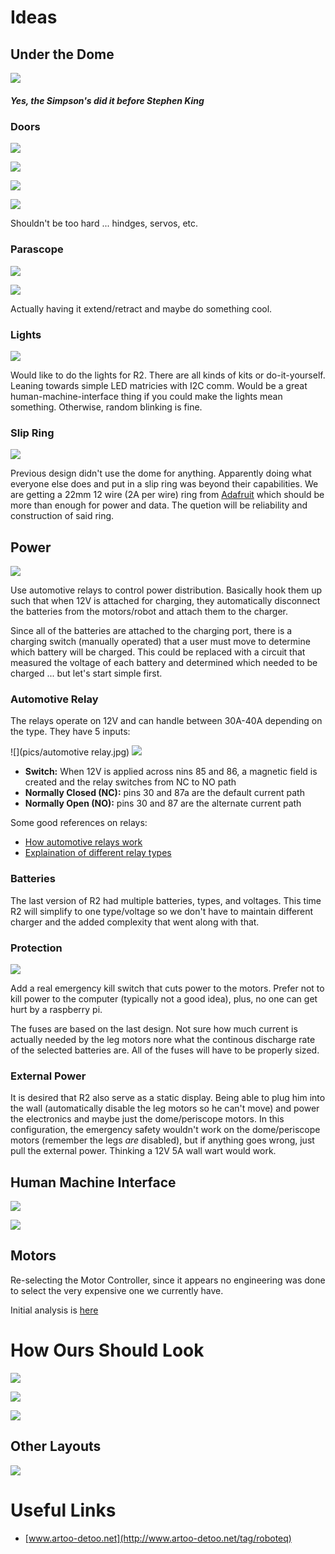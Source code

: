 # Ideas

## Under the Dome

![](https://vignette3.wikia.nocookie.net/simpsons/images/5/55/Simpsons-movie-dome-1.png/revision/latest?cb=20100122174851)

##### Yes, the Simpson's did it before Stephen King

### Doors

![](pics/dome-hinges.jpg)

![](pics/carbon-fiber-doors.jpg)

![](pics/dome-doors.jpg)

![](pics/dome-doors-2.jpg)

Shouldn't be too hard ... hindges, servos, etc.

### Parascope

![](pics/parascope.jpg)

![](pics/parascope-2.jpg)

Actually having it extend/retract and maybe do something cool.

### Lights

![](pics/dome_lights.jpg)

Would like to do the lights for R2. There are all kinds of kits or do-it-yourself. Leaning
towards simple LED matricies with I2C comm. Would be a great human-machine-interface
thing if you could make the lights mean something. Otherwise, random blinking is fine.

### Slip Ring

![](pics/slip_ring.jpg)

Previous design didn't use the dome for anything. Apparently doing what everyone else
does and put in a slip ring was beyond their capabilities. We are getting a 22mm 12 wire
(2A per wire) ring from [Adafruit](https://www.adafruit.com/product/1196) which should be
more than enough for power and data. The quetion will be reliability and construction
of said ring.

## Power

![](pics/R2-D2-Power.png)

Use automotive relays to control power distribution. Basically hook them up
such that when 12V is attached for charging, they automatically disconnect the
batteries from the motors/robot and attach them to the charger.

Since all of the batteries are attached to the charging port, there is a charging
switch (manually operated) that a user must move to determine which battery will
be charged. This could be replaced with a circuit that measured the voltage of
each battery and determined which needed to be charged ... but let's start simple
first.

### Automotive Relay

The relays operate on 12V and can handle between 30A-40A depending on the type. They have 5 inputs:

![](pics/automotive relay.jpg)
![](pics/relay.jpg)

- **Switch:** When 12V is applied across nins 85 and 86, a magnetic field is created and the relay switches from NC to NO path
- **Normally Closed (NC):** pins 30 and 87a are the default current path
- **Normally Open (NO):** pins 30 and 87 are the alternate current path

Some good references on relays:

- [How automotive relays work](https://www.youtube.com/watch?v=UAeKTlieYhw)
- [Explaination of different relay types](http://www.12voltplanet.co.uk/relay-guide.html)

### Batteries

The last version of R2 had multiple batteries, types, and voltages. This time
R2 will simplify to one type/voltage so we don't have to maintain different charger
and the added complexity that went along with that.

### Protection

![](pics/safety_switch.jpg)

Add a real emergency kill switch that cuts power to the motors. Prefer not to kill power to
the computer (typically not a good idea), plus, no one can get hurt by a raspberry pi.

The fuses are based on the last design. Not sure how much current is actually needed by the
leg motors nore what the continous discharge rate of the selected batteries are.
All of the fuses will have to be properly sized.

### External Power

It is desired that R2 also serve as a static display. Being able to plug him into the
wall (automatically disable the leg motors so he can't move) and power the electronics
and maybe just the dome/periscope motors. In this configuration, the emergency safety
wouldn't work on the dome/periscope motors (remember the legs *are* disabled), but if
anything goes wrong, just pull the external power. Thinking a 12V 5A wall wart would work.

## Human Machine Interface

![](pics/buttons-1.jpg)

![](pics/bottons-2.jpg)

## Motors

Re-selecting the Motor Controller, since it appears no engineering was done to select the
very expensive one we currently have.

Initial analysis is [here](motors.ipynb)

# How Ours Should Look

![](pics/neat.jpg)

![](pics/front-speakers.jpg)

![](pics/internal-tray.jpg)

## Other Layouts

![](pics/wireing-diagram.jpg)

# Useful Links

- [www.artoo-detoo.net](http://www.artoo-detoo.net/tag/roboteq)
